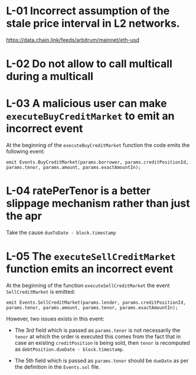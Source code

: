 # L-01 Incorrect assumption of the stale price interval in L2 networks.

https://data.chain.link/feeds/arbitrum/mainnet/eth-usd

# L-02 Do not allow to call multicall during a multicall

# L-03 A malicious user can make `executeBuyCreditMarket` to emit an incorrect event

At the beginning of the `executeBuyCreditMarket` function the code emits the following event:

```solidity
emit Events.BuyCreditMarket(params.borrower, params.creditPositionId, params.tenor, params.amount, params.exactAmountIn);
```

# L-04 ratePerTenor is a better slippage mechanism rather than just the apr

Take the cause `dueToDate - block.timestamp`


# L-05 The `executeSellCreditMarket` function emits an incorrect event

At the beginning of the function `executeSellCreditMarket` the event `SellCreditMarket` is emitted:

```solidity
emit Events.SellCreditMarket(params.lender, params.creditPositionId, params.tenor, params.amount, params.tenor, params.exactAmountIn);
```

However, two issues exists in this event:

- The 3rd field which is passed as `params.tenor` is not necessarily the `tenor` at which the order is executed this comes from the fact that in case an existing `creditPosition` is being sold, then `tenor` is recomputed as `debtPosition.dueDate - block.timestamp`.

- The 5th field which is passed as `params.tenor` should be `dueDate` as per the definition in the `Events.sol` file. 